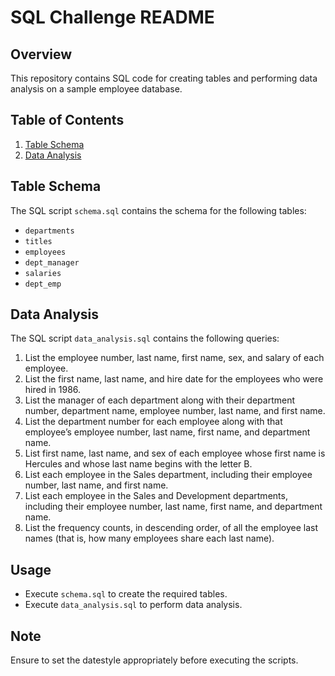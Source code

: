 # SQL Challenge README

## Overview
This repository contains SQL code for creating tables and performing data analysis on a sample employee database.

## Table of Contents
1. [Table Schema](#table-schema)
2. [Data Analysis](#data-analysis)

## Table Schema
The SQL script `schema.sql` contains the schema for the following tables:
- `departments`
- `titles`
- `employees`
- `dept_manager`
- `salaries`
- `dept_emp`

## Data Analysis
The SQL script `data_analysis.sql` contains the following queries:

1. List the employee number, last name, first name, sex, and salary of each employee.
2. List the first name, last name, and hire date for the employees who were hired in 1986.
3. List the manager of each department along with their department number, department name, employee number, last name, and first name.
4. List the department number for each employee along with that employee’s employee number, last name, first name, and department name.
5. List first name, last name, and sex of each employee whose first name is Hercules and whose last name begins with the letter B.
6. List each employee in the Sales department, including their employee number, last name, and first name.
7. List each employee in the Sales and Development departments, including their employee number, last name, first name, and department name.
8. List the frequency counts, in descending order, of all the employee last names (that is, how many employees share each last name).

## Usage
- Execute `schema.sql` to create the required tables.
- Execute `data_analysis.sql` to perform data analysis.

## Note
Ensure to set the datestyle appropriately before executing the scripts.
